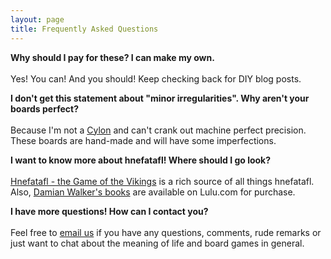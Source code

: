 ```yaml
---
layout: page
title: Frequently Asked Questions
---
```



<p class="message">
   <b>Why should I pay for these?  I can make my own.</b><br><br>
   Yes! You can! And you should! Keep checking back for DIY blog posts. 
<p>

<p class="message">
   <b>I don't get this statement about "minor irregularities".  Why aren't your boards perfect?</b><br><br>
    Because I'm not a <a href="https://en.wikipedia.org/wiki/Cylon_%28Battlestar_Galactica%29">Cylon</a> and can't crank out machine perfect precision.  These boards are hand-made and
    will have some imperfections.  
</p>

<p class="message">
   <b>I want to know more about hnefatafl!  Where should I go look? </b><br><br>
   <a href="http://tafl.cyningstan.com/">Hnefatafl - the Game of the Vikings</a> is a rich source of all things hnefatafl.
   Also, <a href="http://tafl.cyningstan.com/pages/1345/books-on-hnefatafl-by-damian-walker">Damian Walker's books</a> are available on Lulu.com for purchase.
</p>

<p class="message">
    <b>I have more questions! How can I contact you?</b><br><br>
    Feel free to <a href="mailto:richfamilygames@gmail.com">email us</a> if you have any questions, comments, rude remarks or just want to  chat about the meaning of life and board games in general.
<p>


